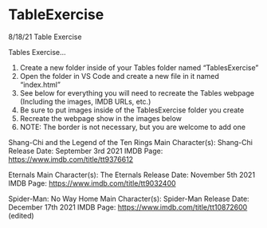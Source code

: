 # TableExercise
8/18/21 Table Exercise

Tables Exercise…
1. Create a new folder inside of your Tables folder named “TablesExercise”
2. Open the folder in VS Code and create a new file in it named “index.html”
3. See below for everything you will need to recreate the Tables webpage (Including the images, IMDB URLs, etc.)
4. Be sure to put images inside of the TablesExercise folder you create
5. Recreate the webpage show in the images below
6. NOTE: The border is not necessary, but you are welcome to add one

Shang-Chi and the Legend of the Ten Rings
Main Character(s): Shang-Chi
Release Date: September 3rd 2021
IMDB Page: https://www.imdb.com/title/tt9376612

Eternals
Main Character(s): The Eternals
Release Date: November 5th 2021
IMDB Page: https://www.imdb.com/title/tt9032400

Spider-Man: No Way Home
Main Character(s): Spider-Man
Release Date: December 17th 2021
IMDB Page: https://www.imdb.com/title/tt10872600 (edited) 
